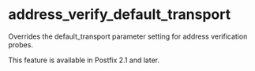 # address_verify_default_transport 


Overrides the default_transport parameter setting for address
verification probes.



This feature is available in Postfix 2.1 and later.




